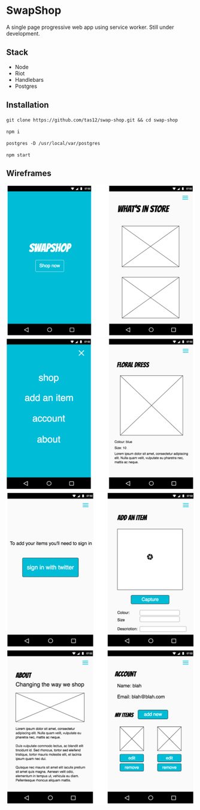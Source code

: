 # SwapShop

A single page progressive web app using service worker. Still under development.

## Stack

+ Node
+ Riot
+ Handlebars
+ Postgres

## Installation

`git clone https://github.com/tas12/swap-shop.git && cd swap-shop`

`npm i`

`postgres -D /usr/local/var/postgres`

`npm start`


## Wireframes

![](wireframes/wireframes-1.png)
![](wireframes/wireframes-2.png)
![](wireframes/wireframes-3.png)
![](wireframes/wireframes-4.png)
